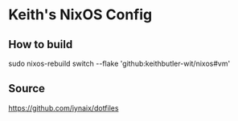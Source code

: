 # Keith's NixOS Config


## How to build

 sudo nixos-rebuild switch --flake 'github:keithbutler-wit/nixos#vm'


## Source

https://github.com/iynaix/dotfiles
